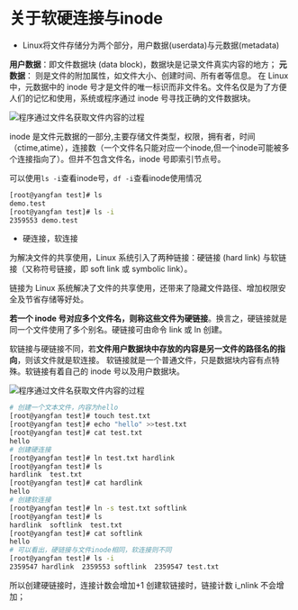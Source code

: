 # 关于软硬连接与inode
- Linux将文件存储分为两个部分，用户数据(userdata)与元数据(metadata)

**用户数据**：即文件数据块 (data block)，数据块是记录文件真实内容的地方；
**元数据**： 则是文件的附加属性，如文件大小、创建时间、所有者等信息。
在 Linux 中，元数据中的 inode 号才是文件的唯一标识而非文件名。文件名仅是为了方便人们的记忆和使用，系统或程序通过 inode 号寻找正确的文件数据块。

![程序通过文件名获取文件内容的过程](https://note.obs.cn-north-4.myhuaweicloud.com/Snipaste_2020-03-03_20-08-30.png)

inode 是文件元数据的一部分,主要存储文件类型，权限，拥有者，时间（ctime,atime），连接数（一个文件名只能对应一个inode,但一个inode可能被多个连接指向了）。但并不包含文件名，inode 号即索引节点号。

可以使用`ls -i`查看inode号，`df -i`查看inode使用情况
```bash
[root@yangfan test]# ls
demo.test
[root@yangfan test]# ls -i
2359553 demo.test
```

- 硬连接，软连接

为解决文件的共享使用，Linux 系统引入了两种链接：硬链接 (hard link) 与软链接（又称符号链接，即 soft link 或 symbolic link）。

链接为 Linux 系统解决了文件的共享使用，还带来了隐藏文件路径、增加权限安全及节省存储等好处。

**若一个 inode 号对应多个文件名，则称这些文件为硬链接**。换言之，硬链接就是同一个文件使用了多个别名。硬链接可由命令 link 或 ln 创建。

软链接与硬链接不同，若**文件用户数据块中存放的内容是另一文件的路径名的指向**，则该文件就是软连接。
软链接就是一个普通文件，只是数据块内容有点特殊。软链接有着自己的 inode 号以及用户数据块。

![程序通过文件名获取文件内容的过程](https://note.obs.cn-north-4.myhuaweicloud.com/Snipaste_2020-03-03_20-33-04.png)

```bash
# 创建一个文本文件，内容为hello
[root@yangfan test]# touch test.txt
[root@yangfan test]# echo "hello" >>test.txt 
[root@yangfan test]# cat test.txt 
hello
# 创建硬连接
[root@yangfan test]# ln test.txt hardlink
[root@yangfan test]# ls
hardlink  test.txt
[root@yangfan test]# cat hardlink 
hello
# 创建软连接
[root@yangfan test]# ln -s test.txt softlink
[root@yangfan test]# ls
hardlink  softlink  test.txt
[root@yangfan test]# cat softlink 
hello
# 可以看出，硬链接与文件inode相同，软连接则不同
[root@yangfan test]# ls -i
2359547 hardlink  2359553 softlink  2359547 test.txt

```

所以创建硬链接时，连接计数会增加+1
创建软链接时，链接计数 i_nlink 不会增加；